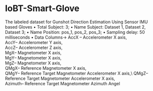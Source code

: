 # IoBT-Smart-Glove
The labeled dataset for Gunshot Direction Estimation Using Sensor IMU based Gloves
 •	Total Subject: 3; 
 •	Name Subject: Dataset 1, Dataset 2, Dataset 3;
 •	Name Position: pos_1, pos_2, pos_3;
 •	Sampling delay: 50 milliseconds 
 •	Data Columns->
    AccX – Accelerometer X axis, \
    AccY– Accelerometer Y axis, \
    AccZ– Accelerometer Z axis, \
   MgX– Magnetometer X axis, \
   MgY– Magnetometer X axis, \
   MgZ– Magnetometer X axis, \
   QMgX– Reference Magnetometer X axis, \
   QMgY– Reference Target Magnetometer Accelerometer X axis,\ 
   QMgZ– Reference Target Magnetometer Accelerometer X axis,\
   Azimuth– Reference Target Magnetometer Azimuth Angel
    
